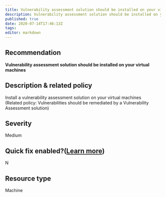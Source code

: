 ```yaml
---
title: Vulnerability assessment solution should be installed on your virtual machines
description: Vulnerability assessment solution should be installed on your virtual machines
published: true
date: 2020-07-14T17:46:13Z
tags:
editor: markdown
---
```


## Recommendation
**Vulnerability assessment solution should be installed on your virtual machines**

## Description & related policy
Install a vulnerability assessment solution on your virtual machines<br>(Related policy: Vulnerabilities should be remediated by a Vulnerability Assessment solution)

## Severity
Medium

## Quick fix enabled?([Learn more](https://docs.microsoft.com/azure/security-center/security-center-remediate-recommendations#recommendations-with-quick-fix-remediation))
N

## Resource type
Machine




